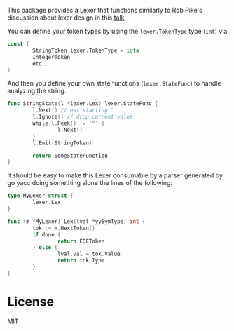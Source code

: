 This package provides a Lexer that functions similarly to Rob Pike's discussion
about lexer design in this [talk](https://www.youtube.com/watch?v=HxaD_trXwRE).

You can define your token types by using the `lexer.TokenType` type (`int`) via

```go
const (
        StringToken lexer.TokenType = iota
        IntegerToken
        etc...
)
```

And then you define your own state functions (`lexer.StateFunc`) to handle
analyzing the string.

```go
func StringState(l *lexer.Lex) lexer.StateFunc {
        l.Next() // eat starting "
        l.Ignore() // drop current value
        while l.Peek() != '"' {
                l.Next()
        }
        l.Emit(StringToken)

        return SomeStateFunction
}
```

It should be easy to make this Lexer consumable by a parser generated by go yacc doing something alone the lines of the following:

```go
type MyLexer struct {
        lexer.Lex
}

func (m *MyLexer) Lex(lval *yySymType) int {
        tok := m.NextToken()
        if done {
                return EOFToken
        } else {
                lval.val = tok.Value
                return tok.Type
        }
}
```

# License

MIT